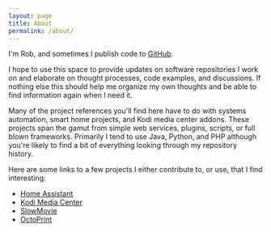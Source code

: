 ```yaml
---
layout: page
title: About
permalink: /about/
---
```


I'm Rob, and sometimes I publish code to [GitHub](github-url).

I hope to use this space to provide updates on software repositories I work on and elaborate on thought processes, code examples, and discussions. If nothing else this should help me organize my own thoughts and be able to find information again when I need it.

Many of the project references you'll find here have to do with systems automation, smart home projects, and Kodi media center addons. These projects span the gamut from simple web services, plugins, scripts, or full blown frameworks. Primarily I tend to use Java, Python, and PHP although you're likely to find a bit of everything looking through my repository history.

Here are some links to a few projects I either contribute to, or use, that I find interesting:

* [Home Assistant](https://www.home-assistant.io/)
* [Kodi Media Center](https://kodi.tv/)
* [SlowMovie](https://github.com/TomWhitwell/SlowMovie)
* [OctoPrint](https://octoprint.org/)


[github-url]: https://github.com/robweber
